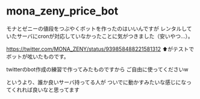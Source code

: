 # mona_zeny_price_bot
モナとゼニーの値段をつぶやくボットを作ったのはいいんですが
レンタルしていたサーバにcronが対応していなかったことに気がつきました（安いやつ…）。

https://twitter.com/MONA_ZENY/status/939858488221581312
⬆︎がテストでボットが呟いたものです。


twitterのbot作成の練習で作ってみたものですから
ご自由に使ってくださいw

というより、誰か良いサーバ持ってる人が
ついでに動かすみたいな感じになってくれれば良いなと思ってます
